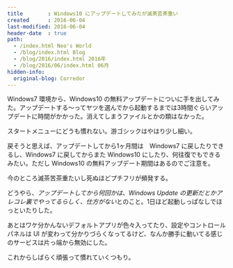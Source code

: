 ```yaml
---
title        : Windows10 にアップデートしてみたが滅茶苦茶重い
created      : 2016-06-04
last-modified: 2016-06-04
header-date  : true
path:
  - /index.html Neo's World
  - /blog/index.html Blog
  - /blog/2016/index.html 2016年
  - /blog/2016/06/index.html 06月
hidden-info:
  original-blog: Corredor
---
```


Windows7 環境から、Windows10 の無料アップデートについに手を出してみた。アップデートする～ってヤツを選んでから起動するまでは3時間ぐらいアップデートに時間がかかった。消えてしまうファイルとかの類はなかった。

スタートメニューにどうも慣れない。游ゴシックはやはり少し細い。

戻そうと思えば、アップデートしてから1ヶ月間は　Windows7 に戻したりできるし、Windows7 に戻してからまた Windows10 にしたり、何往復でもできるみたい。ただし Windows10 の無料アップデート期間はあるのでご注意を。

今のところ滅茶苦茶重たいし死ぬほどプチフリが頻発する。

どうやら、*アップデートしてから何回かは、Windows Update の更新だとかアレコレ裏でやってるらしく、仕方がない*とのこと。1日ほど起動しっぱなしでほっといたりした。

あとはワケ分かんないデフォルトアプリが色々入ってたり、設定やコントロールパネルは UI が変わって分かりづらくなってるけど、なんか勝手に動いてる感じのサービスは片っ端から無効にした。

これからしばらく頑張って慣れていくつもり。
